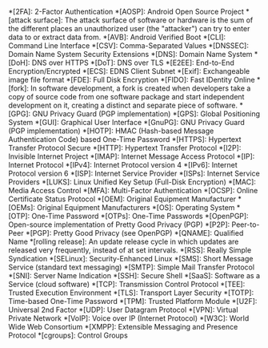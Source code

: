 <!-- markdownlint-disable -->
*[2FA]: 2-Factor Authentication
*[AOSP]: Android Open Source Project
*[attack surface]: The attack surface of software or hardware is the sum of the different places an unauthorized user (the "attacker") can try to enter data to or extract data from.
*[AVB]: Android Verified Boot
*[CLI]: Command Line Interface
*[CSV]: Comma-Separated Values
*[DNSSEC]: Domain Name System Security Extensions
*[DNS]: Domain Name System
*[DoH]: DNS over HTTPS
*[DoT]: DNS over TLS
*[E2EE]: End-to-End Encryption/Encrypted
*[ECS]: EDNS Client Subnet
*[Exif]: Exchangeable image file format
*[FDE]: Full Disk Encryption
*[FIDO]: Fast IDentity Online
*[fork]: In software development, a fork is created when developers take a copy of source code from one software package and start independent development on it, creating a distinct and separate piece of software.
*[GPG]: GNU Privacy Guard (PGP implementation)
*[GPS]: Global Positioning System
*[GUI]: Graphical User Interface
*[GnuPG]: GNU Privacy Guard (PGP implementation)
*[HOTP]: HMAC (Hash-based Message Authentication Code) based One-Time Password
*[HTTPS]: Hypertext Transfer Protocol Secure
*[HTTP]: Hypertext Transfer Protocol
*[I2P]: Invisible Internet Project
*[IMAP]: Internet Message Access Protocol
*[IP]: Internet Protocol
*[IPv4]: Internet Protocol version 4
*[IPv6]: Internet Protocol version 6
*[ISP]: Internet Service Provider
*[ISPs]: Internet Service Providers
*[LUKS]: Linux Unified Key Setup (Full-Disk Encryption)
*[MAC]: Media Access Control
*[MFA]: Multi-Factor Authentication
*[OCSP]: Online Certificate Status Protocol
*[OEM]: Original Equipment Manufacturer
*[OEMs]: Original Equipment Manufacturers
*[OS]: Operating System
*[OTP]: One-Time Password
*[OTPs]: One-Time Passwords
*[OpenPGP]: Open-source implementation of Pretty Good Privacy (PGP)
*[P2P]: Peer-to-Peer
*[PGP]: Pretty Good Privacy (see OpenPGP)
*[QNAME]: Qualified Name
*[rolling release]: An update release cycle in which updates are released very frequently, instead of at set intervals.
*[RSS]: Really Simple Syndication
*[SELinux]: Security-Enhanced Linux
*[SMS]: Short Message Service (standard text messaging)
*[SMTP]: Simple Mail Transfer Protocol
*[SNI]: Server Name Indication
*[SSH]: Secure Shell
*[SaaS]: Software as a Service (cloud software)
*[TCP]: Transmission Control Protocol
*[TEE]: Trusted Execution Environment
*[TLS]: Transport Layer Security
*[TOTP]: Time-based One-Time Password
*[TPM]: Trusted Platform Module
*[U2F]: Universal 2nd Factor
*[UDP]: User Datagram Protocol
*[VPN]: Virtual Private Network
*[VoIP]: Voice over IP (Internet Protocol)
*[W3C]: World Wide Web Consortium
*[XMPP]: Extensible Messaging and Presence Protocol
*[cgroups]: Control Groups
